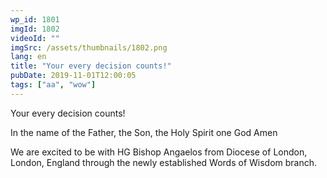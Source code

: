 ```yaml
---
wp_id: 1801
imgId: 1802
videoId: ""
imgSrc: /assets/thumbnails/1802.png
lang: en
title: "Your every decision counts!"
pubDate: 2019-11-01T12:00:05
tags: ["aa", "wow"]
---
```


<!-- page: 6 -->

<p>Your every decision counts!</p>
<p>In the name of the Father, the Son, the Holy Spirit one God Amen</p>
<p>We are excited to be with HG Bishop Angaelos from Diocese of London, London, England through the newly established Words of Wisdom branch.</p>
